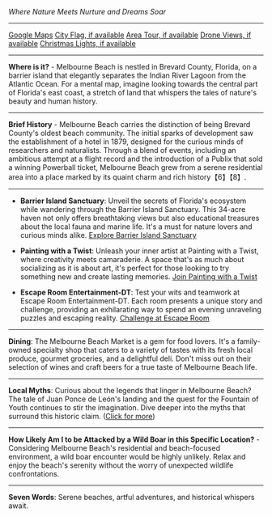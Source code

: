 *Where Nature Meets Nurture and Dreams Soar*

---

[Google Maps](https://www.google.com/maps/place/Melbourne+Beach,+FL/data=!3m1!1e3)
[City Flag, if available](https://www.google.com/search?tbm=isch&q=Melbourne+Beach+FL+Flag+Picture)
[Area Tour, if available](https://www.youtube.com/results?search_query=Melbourne+Beach+FL+4k+tour)
[Drone Views, if available](https://www.youtube.com/results?search_query=Melbourne+Beach+FL+4k+drone)
[Christmas Lights, if available](https://www.youtube.com/results?search_query=Melbourne+Beach+FL+christmas+lights&sp=CAI%253D)

---

**Where is it?** - Melbourne Beach is nestled in Brevard County, Florida, on a barrier island that elegantly separates the Indian River Lagoon from the Atlantic Ocean. For a mental map, imagine looking towards the central part of Florida's east coast, a stretch of land that whispers the tales of nature's beauty and human history.

---

**Brief History** - Melbourne Beach carries the distinction of being Brevard County's oldest beach community. The initial sparks of development saw the establishment of a hotel in 1879, designed for the curious minds of researchers and naturalists. Through a blend of events, including an ambitious attempt at a flight record and the introduction of a Publix that sold a winning Powerball ticket, Melbourne Beach grew from a serene residential area into a place marked by its quaint charm and rich history【6】【8】.

---

- **Barrier Island Sanctuary**: Unveil the secrets of Florida's ecosystem while wandering through the Barrier Island Sanctuary. This 34-acre haven not only offers breathtaking views but also educational treasures about the local fauna and marine life. It's a must for nature lovers and curious minds alike.
  [Explore Barrier Island Sanctuary](https://www.youtube.com/results?search_query=Melbourne+Beach+FL+Barrier+Island+Sanctuary)

- **Painting with a Twist**: Unleash your inner artist at Painting with a Twist, where creativity meets camaraderie. A space that's as much about socializing as it is about art, it's perfect for those looking to try something new and create lasting memories.
  [Join Painting with a Twist](https://www.youtube.com/results?search_query=Melbourne+Beach+FL+Painting+with+a+Twist)

- **Escape Room Entertainment-DT**: Test your wits and teamwork at Escape Room Entertainment-DT. Each room presents a unique story and challenge, providing an exhilarating way to spend an evening unraveling puzzles and escaping reality.
  [Challenge at Escape Room](https://www.youtube.com/results?search_query=Melbourne+Beach+FL+Escape+Room)

---

**Dining**: The Melbourne Beach Market is a gem for food lovers. It's a family-owned specialty shop that caters to a variety of tastes with its fresh local produce, gourmet groceries, and a delightful deli. Don't miss out on their selection of wines and craft beers for a true taste of Melbourne Beach life.

---

**Local Myths**: Curious about the legends that linger in Melbourne Beach? The tale of Juan Ponce de León's landing and the quest for the Fountain of Youth continues to stir the imagination. Dive deeper into the myths that surround this historic claim.
([Click for more](https://www.google.com/search?q=Melbourne+Beach+FL+Ponce+de+Leon))

---

**How Likely Am I to be Attacked by a Wild Boar in this Specific Location?** - Considering Melbourne Beach's residential and beach-focused environment, a wild boar encounter would be highly unlikely. Relax and enjoy the beach's serenity without the worry of unexpected wildlife confrontations.

---

**Seven Words**: Serene beaches, artful adventures, and historical whispers await.